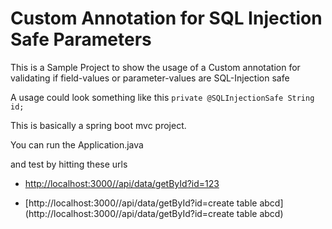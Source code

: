 # Custom Annotation for SQL Injection Safe Parameters
This is a Sample Project to show the usage of a Custom annotation for validating if field-values or parameter-values are SQL-Injection safe

A usage could look something like this
`private @SQLInjectionSafe String id;`

This is basically a spring boot mvc project.

You can run the Application.java

and test by hitting these urls

* [http://localhost:3000//api/data/getById?id=123](http://localhost:3000//api/data/getById?id=123)

* [http://localhost:3000//api/data/getById?id=create table abcd](http://localhost:3000//api/data/getById?id=create table abcd)
